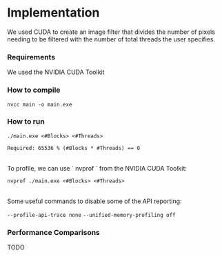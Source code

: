 # Implementation
We used CUDA to create an image filter that divides the number of pixels
needing to be filtered with the number of total threads the user specifies.

### Requirements
We used the NVIDIA CUDA Toolkit

### How to compile
` nvcc main -o main.exe `

### How to run
```
./main.exe <#Blocks> <#Threads>

Required: 65536 % (#Blocks * #Threads) == 0
```
<br/>
To profile, we can use ` nvprof ` from the NVIDIA CUDA Toolkit:

` nvprof ./main.exe <#Blocks> <#Threads> `

<br/>
Some useful commands to disable some of the API reporting:
<br/>

` --profile-api-trace none `
` --unified-memory-profiling off `

### Performance Comparisons
TODO